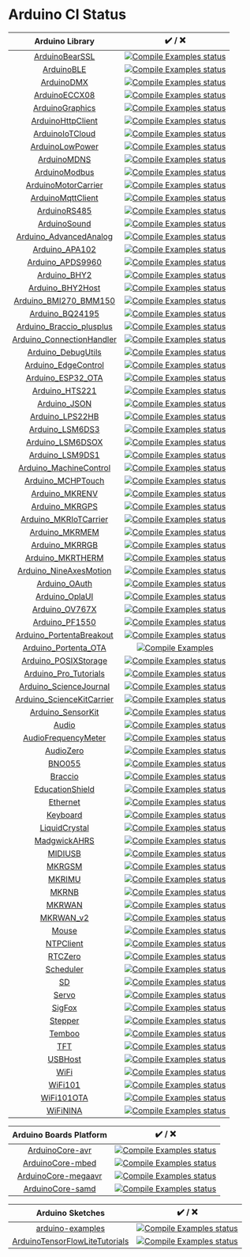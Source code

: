 Arduino CI Status
=================
| Arduino Library | ✔️ / ❌ |
|:----------:|:------:|
| [ArduinoBearSSL](https://github.com/arduino-libraries/ArduinoBearSSL) | [![Compile Examples status](https://github.com/arduino-libraries/ArduinoBearSSL/actions/workflows/compile-examples.yml/badge.svg)](https://github.com/arduino-libraries/ArduinoBearSSL/actions/workflows/compile-examples.yml) |
| [ArduinoBLE](https://github.com/arduino-libraries/ArduinoBLE) | [![Compile Examples status](https://github.com/arduino-libraries/ArduinoBLE/actions/workflows/compile-examples.yml/badge.svg)](https://github.com/arduino-libraries/ArduinoBLE/actions/workflows/compile-examples.yml) |
| [ArduinoDMX](https://github.com/arduino-libraries/ArduinoDMX) | [![Compile Examples status](https://github.com/arduino-libraries/ArduinoDMX/actions/workflows/compile-examples.yml/badge.svg)](https://github.com/arduino-libraries/ArduinoDMX/actions/workflows/compile-examples.yml) |
| [ArduinoECCX08](https://github.com/arduino-libraries/ArduinoECCX08) | [![Compile Examples status](https://github.com/arduino-libraries/ArduinoECCX08/actions/workflows/compile-examples.yml/badge.svg)](https://github.com/arduino-libraries/ArduinoECCX08/actions/workflows/compile-examples.yml) |
| [ArduinoGraphics](https://github.com/arduino-libraries/ArduinoGraphics) | [![Compile Examples status](https://github.com/arduino-libraries/ArduinoGraphics/actions/workflows/compile-examples.yml/badge.svg)](https://github.com/arduino-libraries/ArduinoGraphics/actions/workflows/compile-examples.yml) |
| [ArduinoHttpClient](https://github.com/arduino-libraries/ArduinoHttpClient) | [![Compile Examples status](https://github.com/arduino-libraries/ArduinoHttpClient/actions/workflows/compile-examples.yml/badge.svg)](https://github.com/arduino-libraries/ArduinoHttpClient/actions/workflows/compile-examples.yml) |
| [ArduinoIoTCloud](https://github.com/arduino-libraries/ArduinoIoTCloud) | [![Compile Examples status](https://github.com/arduino-libraries/ArduinoIoTCloud/actions/workflows/compile-examples.yml/badge.svg)](https://github.com/arduino-libraries/ArduinoIoTCloud/actions/workflows/compile-examples.yml) |
| [ArduinoLowPower](https://github.com/arduino-libraries/ArduinoLowPower) | [![Compile Examples status](https://github.com/arduino-libraries/ArduinoLowPower/actions/workflows/compile-examples.yml/badge.svg)](https://github.com/arduino-libraries/ArduinoLowPower/actions/workflows/compile-examples.yml) |
| [ArduinoMDNS](https://github.com/arduino-libraries/ArduinoMDNS) | [![Compile Examples status](https://github.com/arduino-libraries/ArduinoMDNS/actions/workflows/compile-examples.yml/badge.svg)](https://github.com/arduino-libraries/ArduinoMDNS/actions/workflows/compile-examples.yml) |
| [ArduinoModbus](https://github.com/arduino-libraries/ArduinoModbus) | [![Compile Examples status](https://github.com/arduino-libraries/ArduinoModbus/actions/workflows/compile-examples.yml/badge.svg)](https://github.com/arduino-libraries/ArduinoModbus/actions/workflows/compile-examples.yml) |
| [ArduinoMotorCarrier](https://github.com/arduino-libraries/ArduinoMotorCarrier) | [![Compile Examples status](https://github.com/arduino-libraries/ArduinoMotorCarrier/actions/workflows/compile-examples.yml/badge.svg)](https://github.com/arduino-libraries/ArduinoMotorCarrier/actions/workflows/compile-examples.yml) |
| [ArduinoMqttClient](https://github.com/arduino-libraries/ArduinoMqttClient) | [![Compile Examples status](https://github.com/arduino-libraries/ArduinoMqttClient/actions/workflows/compile-examples.yml/badge.svg)](https://github.com/arduino-libraries/ArduinoMqttClient/actions/workflows/compile-examples.yml) |
| [ArduinoRS485](https://github.com/arduino-libraries/ArduinoRS485) | [![Compile Examples status](https://github.com/arduino-libraries/ArduinoRS485/actions/workflows/compile-examples.yml/badge.svg)](https://github.com/arduino-libraries/ArduinoRS485/actions/workflows/compile-examples.yml) |
| [ArduinoSound](https://github.com/arduino-libraries/ArduinoSound) | [![Compile Examples status](https://github.com/arduino-libraries/ArduinoSound/actions/workflows/compile-examples.yml/badge.svg)](https://github.com/arduino-libraries/ArduinoSound/actions/workflows/compile-examples.yml) |
| [Arduino_AdvancedAnalog](https://github.com/arduino-libraries/Arduino_AdvancedAnalog) | [![Compile Examples status](https://github.com/arduino-libraries/Arduino_AdvancedAnalog/actions/workflows/compile-examples.yml/badge.svg)](https://github.com/arduino-libraries/Arduino_AdvancedAnalog/actions/workflows/compile-examples.yml) |
| [Arduino_APA102](https://github.com/arduino-libraries/Arduino_APA102) | [![Compile Examples status](https://github.com/arduino-libraries/Arduino_APA102/actions/workflows/compile-examples.yml/badge.svg)](https://github.com/arduino-libraries/Arduino_APA102/actions/workflows/compile-examples.yml) |
| [Arduino_APDS9960](https://github.com/arduino-libraries/Arduino_APDS9960) | [![Compile Examples status](https://github.com/arduino-libraries/Arduino_APDS9960/actions/workflows/compile-examples.yml/badge.svg)](https://github.com/arduino-libraries/Arduino_APDS9960/actions/workflows/compile-examples.yml) |
| [Arduino_BHY2](https://github.com/arduino-libraries/Arduino_BHY2) | [![Compile Examples status](https://github.com/arduino/nicla-sense-me-fw/actions/workflows/compile-examples.yml/badge.svg)](https://github.com/arduino/nicla-sense-me-fw/actions/workflows/compile-examples.yml) |
| [Arduino_BHY2Host](https://github.com/arduino-libraries/Arduino_BHY2Host) | [![Compile Examples status](https://github.com/arduino/nicla-sense-me-fw/actions/workflows/compile-examples.yml/badge.svg)](https://github.com/arduino/nicla-sense-me-fw/actions/workflows/compile-examples.yml) |
| [Arduino_BMI270_BMM150](https://github.com/arduino-libraries/Arduino_BMI270_BMM150) | [![Compile Examples status](https://github.com/arduino-libraries/Arduino_BMI270_BMM150/actions/workflows/compile-examples.yml/badge.svg)](https://github.com/arduino-libraries/Arduino_BMI270_BMM150/actions/workflows/compile-examples.yml) |
| [Arduino_BQ24195](https://github.com/arduino-libraries/Arduino_BQ24195) | [![Compile Examples status](https://github.com/arduino-libraries/Arduino_BQ24195/actions/workflows/compile-examples.yml/badge.svg)](https://github.com/arduino-libraries/Arduino_BQ24195/actions/workflows/compile-examples.yml) |
| [Arduino_Braccio_plusplus](https://github.com/arduino-libraries/Arduino_Braccio_plusplus) | [![Compile Examples status](https://github.com/arduino-libraries/Arduino_Braccio_plusplus/actions/workflows/compile-examples.yml/badge.svg)](https://github.com/arduino-libraries/Arduino_Braccio_plusplus/actions/workflows/compile-examples.yml) |
| [Arduino_ConnectionHandler](https://github.com/arduino-libraries/Arduino_ConnectionHandler) | [![Compile Examples status](https://github.com/arduino-libraries/Arduino_ConnectionHandler/actions/workflows/compile-examples.yml/badge.svg)](https://github.com/arduino-libraries/Arduino_ConnectionHandler/actions/workflows/compile-examples.yml) |
| [Arduino_DebugUtils](https://github.com/arduino-libraries/Arduino_DebugUtils) | [![Compile Examples status](https://github.com/arduino-libraries/Arduino_DebugUtils/actions/workflows/compile-examples.yml/badge.svg)](https://github.com/arduino-libraries/Arduino_DebugUtils/actions/workflows/compile-examples.yml) |
| [Arduino_EdgeControl](https://github.com/arduino-libraries/Arduino_EdgeControl) | [![Compile Examples status](https://github.com/arduino-libraries/Arduino_EdgeControl/actions/workflows/compile-examples.yml/badge.svg)](https://github.com/arduino-libraries/Arduino_EdgeControl/actions/workflows/compile-examples.yml) |
| [Arduino_ESP32_OTA](https://github.com/arduino-libraries/Arduino_ESP32_OTA) | [![Compile Examples status](https://github.com/arduino-libraries/Arduino_ESP32_OTA/actions/workflows/compile-examples.yml/badge.svg)](https://github.com/arduino-libraries/Arduino_ESP32_OTA/actions/workflows/compile-examples.yml) |
| [Arduino_HTS221](https://github.com/arduino-libraries/Arduino_HTS221) | [![Compile Examples status](https://github.com/arduino-libraries/Arduino_HTS221/actions/workflows/compile-examples.yml/badge.svg)](https://github.com/arduino-libraries/Arduino_HTS221/actions/workflows/compile-examples.yml) |
| [Arduino_JSON](https://github.com/arduino-libraries/Arduino_JSON) | [![Compile Examples status](https://github.com/arduino-libraries/Arduino_JSON/actions/workflows/compile-examples.yml/badge.svg)](https://github.com/arduino-libraries/Arduino_JSON/actions/workflows/compile-examples.yml) |
| [Arduino_LPS22HB](https://github.com/arduino-libraries/Arduino_LPS22HB) | [![Compile Examples status](https://github.com/arduino-libraries/Arduino_LPS22HB/actions/workflows/compile-examples.yml/badge.svg)](https://github.com/arduino-libraries/Arduino_LPS22HB/actions/workflows/compile-examples.yml) |
| [Arduino_LSM6DS3](https://github.com/arduino-libraries/Arduino_LSM6DS3) | [![Compile Examples status](https://github.com/arduino-libraries/Arduino_LSM6DS3/actions/workflows/compile-examples.yml/badge.svg)](https://github.com/arduino-libraries/Arduino_LSM6DS3/actions/workflows/compile-examples.yml) |
| [Arduino_LSM6DSOX](https://github.com/arduino-libraries/Arduino_LSM6DSOX) | [![Compile Examples status](https://github.com/arduino-libraries/Arduino_LSM6DSOX/actions/workflows/compile-examples.yml/badge.svg)](https://github.com/arduino-libraries/Arduino_LSM6DSOX/actions/workflows/compile-examples.yml) |
| [Arduino_LSM9DS1](https://github.com/arduino-libraries/Arduino_LSM9DS1) | [![Compile Examples status](https://github.com/arduino-libraries/Arduino_LSM9DS1/actions/workflows/compile-examples.yml/badge.svg)](https://github.com/arduino-libraries/Arduino_LSM9DS1/actions/workflows/compile-examples.yml) |
| [Arduino_MachineControl](https://github.com/arduino-libraries/Arduino_MachineControl) | [![Compile Examples status](https://github.com/arduino-libraries/Arduino_MachineControl/actions/workflows/compile-examples.yml/badge.svg)](https://github.com/arduino-libraries/Arduino_MachineControl/actions/workflows/compile-examples.yml) |
| [Arduino_MCHPTouch](https://github.com/arduino-libraries/Arduino_MCHPTouch) | [![Compile Examples status](https://github.com/arduino-libraries/Arduino_MCHPTouch/actions/workflows/compile-examples.yml/badge.svg)](https://github.com/arduino-libraries/Arduino_MCHPTouch/actions/workflows/compile-examples.yml) |
| [Arduino_MKRENV](https://github.com/arduino-libraries/Arduino_MKRENV) | [![Compile Examples status](https://github.com/arduino-libraries/Arduino_MKRENV/actions/workflows/compile-examples.yml/badge.svg)](https://github.com/arduino-libraries/Arduino_MKRENV/actions/workflows/compile-examples.yml) |
| [Arduino_MKRGPS](https://github.com/arduino-libraries/Arduino_MKRGPS) | [![Compile Examples status](https://github.com/arduino-libraries/Arduino_MKRGPS/actions/workflows/compile-examples.yml/badge.svg)](https://github.com/arduino-libraries/Arduino_MKRGPS/actions/workflows/compile-examples.yml) |
| [Arduino_MKRIoTCarrier](https://github.com/arduino-libraries/Arduino_MKRIoTCarrier) | [![Compile Examples status](https://github.com/arduino-libraries/Arduino_MKRIoTCarrier/actions/workflows/Compile%20Examples.yml/badge.svg)](https://github.com/arduino-libraries/Arduino_MKRIoTCarrier/actions/workflows/Compile%20Examples.yml) |
| [Arduino_MKRMEM](https://github.com/arduino-libraries/Arduino_MKRMEM) | [![Compile Examples status](https://github.com/arduino-libraries/Arduino_MKRMEM/actions/workflows/compile-examples.yml/badge.svg)](https://github.com/arduino-libraries/Arduino_MKRMEM/actions/workflows/compile-examples.yml) |
| [Arduino_MKRRGB](https://github.com/arduino-libraries/Arduino_MKRRGB) | [![Compile Examples status](https://github.com/arduino-libraries/Arduino_MKRRGB/actions/workflows/compile-examples.yml/badge.svg)](https://github.com/arduino-libraries/Arduino_MKRRGB/actions/workflows/compile-examples.yml) |
| [Arduino_MKRTHERM](https://github.com/arduino-libraries/Arduino_MKRTHERM) | [![Compile Examples status](https://github.com/arduino-libraries/Arduino_MKRTHERM/actions/workflows/compile-examples.yml/badge.svg)](https://github.com/arduino-libraries/Arduino_MKRTHERM/actions/workflows/compile-examples.yml) |
| [Arduino_NineAxesMotion](https://github.com/arduino-libraries/Arduino_NineAxesMotion) | [![Compile Examples status](https://github.com/arduino-libraries/Arduino_NineAxesMotion/actions/workflows/compile-examples.yml/badge.svg)](https://github.com/arduino-libraries/Arduino_NineAxesMotion/actions/workflows/compile-examples.yml) |
| [Arduino_OAuth](https://github.com/arduino-libraries/Arduino_OAuth) | [![Compile Examples status](https://github.com/arduino-libraries/Arduino_OAuth/actions/workflows/compile-examples.yml/badge.svg)](https://github.com/arduino-libraries/Arduino_OAuth/actions/workflows/compile-examples.yml) |
| [Arduino_OplaUI](https://github.com/arduino-libraries/Arduino_OplaUI) | [![Compile Examples status](https://github.com/arduino-libraries/Arduino_OplaUI/actions/workflows/compile-examples.yml/badge.svg)](https://github.com/arduino-libraries/Arduino_OplaUI/actions/workflows/compile-examples.yml) |
| [Arduino_OV767X](https://github.com/arduino-libraries/Arduino_OV767X) | [![Compile Examples status](https://github.com/arduino-libraries/Arduino_OV767X/actions/workflows/compile-examples.yml/badge.svg)](https://github.com/arduino-libraries/Arduino_OV767X/actions/workflows/compile-examples.yml) |
| [Arduino_PF1550](https://github.com/arduino-libraries/Arduino_PF1550) | [![Compile Examples status](https://github.com/arduino-libraries/Arduino_PF1550/actions/workflows/compile-examples.yml/badge.svg)](https://github.com/arduino-libraries/Arduino_PF1550/actions/workflows/compile-examples.yml) |
| [Arduino_PortentaBreakout](https://github.com/arduino-libraries/Arduino_PortentaBreakout) | [![Compile Examples status](https://github.com/arduino-libraries/Arduino_PortentaBreakout/actions/workflows/compile-examples.yml/badge.svg)](https://github.com/arduino-libraries/Arduino_PortentaBreakout/actions/workflows/compile-examples.yml) |
| [Arduino_Portenta_OTA](https://github.com/arduino-libraries/Arduino_Portenta_OTA) | [![Compile Examples](https://github.com/arduino-libraries/Arduino_Portenta_OTA/workflows/Compile%20Examples/badge.svg)](https://github.com/arduino-libraries/Arduino_Portenta_OTA/actions?workflow=Compile+Examples) |
| [Arduino_POSIXStorage](https://github.com/arduino-libraries/Arduino_POSIXStorage) | [![Compile Examples status](https://github.com/arduino-libraries/Arduino_POSIXStorage/actions/workflows/compile-examples.yml/badge.svg)](https://github.com/arduino-libraries/Arduino_POSIXStorage/actions/workflows/compile-examples.yml) |
| [Arduino_Pro_Tutorials](https://github.com/arduino-libraries/Arduino_Pro_Tutorials) | [![Compile Examples status](https://github.com/arduino-libraries/Arduino_Pro_Tutorials/actions/workflows/compile-examples.yml/badge.svg)](https://github.com/arduino-libraries/Arduino_Pro_Tutorials/actions/workflows/compile-examples.yml) |
| [Arduino_ScienceJournal](https://github.com/arduino-libraries/Arduino_ScienceJournal) | [![Compile Examples status](https://github.com/arduino-libraries/Arduino_ScienceJournal/actions/workflows/compile-examples.yml/badge.svg)](https://github.com/arduino-libraries/Arduino_ScienceJournal/actions/workflows/compile-examples.yml) |
| [Arduino_ScienceKitCarrier](https://github.com/arduino-libraries/Arduino_ScienceKitCarrier) | [![Compile Examples status](https://github.com/arduino-libraries/Arduino_ScienceKitCarrier/actions/workflows/compile-examples.yml/badge.svg)](https://github.com/arduino-libraries/Arduino_ScienceKitCarrier/actions/workflows/compile-examples.yml) |
| [Arduino_SensorKit](https://github.com/arduino-libraries/Arduino_SensorKit) | [![Compile Examples status](https://github.com/arduino-libraries/Arduino_SensorKit/actions/workflows/compile-examples.yml/badge.svg)](https://github.com/arduino-libraries/Arduino_SensorKit/actions/workflows/compile-examples.yml) |
| [Audio](https://github.com/arduino-libraries/Audio) | [![Compile Examples status](https://github.com/arduino-libraries/Audio/actions/workflows/compile-examples.yml/badge.svg)](https://github.com/arduino-libraries/Audio/actions/workflows/compile-examples.yml) |
| [AudioFrequencyMeter](https://github.com/arduino-libraries/AudioFrequencyMeter) | [![Compile Examples status](https://github.com/arduino-libraries/AudioFrequencyMeter/actions/workflows/compile-examples.yml/badge.svg)](https://github.com/arduino-libraries/AudioFrequencyMeter/actions/workflows/compile-examples.yml) |
| [AudioZero](https://github.com/arduino-libraries/AudioZero) | [![Compile Examples status](https://github.com/arduino-libraries/AudioZero/actions/workflows/compile-examples.yml/badge.svg)](https://github.com/arduino-libraries/AudioZero/actions/workflows/compile-examples.yml) |
| [BNO055](https://github.com/arduino-libraries/BNO055) | [![Compile Examples status](https://github.com/arduino-libraries/BNO055/actions/workflows/compile-examples.yml/badge.svg)](https://github.com/arduino-libraries/BNO055/actions/workflows/compile-examples.yml) |
| [Braccio](https://github.com/arduino-libraries/Braccio) | [![Compile Examples status](https://github.com/arduino-libraries/Braccio/actions/workflows/compile-examples.yml/badge.svg)](https://github.com/arduino-libraries/Braccio/actions/workflows/compile-examples.yml) |
| [EducationShield](https://github.com/arduino-libraries/EducationShield) | [![Compile Examples status](https://github.com/arduino-libraries/EducationShield/actions/workflows/compile-examples.yml/badge.svg)](https://github.com/arduino-libraries/EducationShield/actions/workflows/compile-examples.yml) |
| [Ethernet](https://github.com/arduino-libraries/Ethernet) | [![Compile Examples status](https://github.com/arduino-libraries/Ethernet/actions/workflows/compile-examples.yml/badge.svg)](https://github.com/arduino-libraries/Ethernet/actions/workflows/compile-examples.yml) |
| [Keyboard](https://github.com/arduino-libraries/Keyboard) | [![Compile Examples status](https://github.com/arduino-libraries/Keyboard/actions/workflows/compile-examples.yml/badge.svg)](https://github.com/arduino-libraries/Keyboard/actions/workflows/compile-examples.yml) |
| [LiquidCrystal](https://github.com/arduino-libraries/LiquidCrystal) | [![Compile Examples status](https://github.com/arduino-libraries/LiquidCrystal/actions/workflows/compile-examples.yml/badge.svg)](https://github.com/arduino-libraries/LiquidCrystal/actions/workflows/compile-examples.yml) |
| [MadgwickAHRS](https://github.com/arduino-libraries/MadgwickAHRS) | [![Compile Examples status](https://github.com/arduino-libraries/MadgwickAHRS/actions/workflows/compile-examples.yml/badge.svg)](https://github.com/arduino-libraries/MadgwickAHRS/actions/workflows/compile-examples.yml) |
| [MIDIUSB](https://github.com/arduino-libraries/MIDIUSB) | [![Compile Examples status](https://github.com/arduino-libraries/MIDIUSB/actions/workflows/compile-examples.yml/badge.svg)](https://github.com/arduino-libraries/MIDIUSB/actions/workflows/compile-examples.yml) |
| [MKRGSM](https://github.com/arduino-libraries/MKRGSM) | [![Compile Examples status](https://github.com/arduino-libraries/MKRGSM/actions/workflows/compile-examples.yml/badge.svg)](https://github.com/arduino-libraries/MKRGSM/actions/workflows/compile-examples.yml) |
| [MKRIMU](https://github.com/arduino-libraries/MKRIMU) | [![Compile Examples status](https://github.com/arduino-libraries/MKRIMU/actions/workflows/compile-examples.yml/badge.svg)](https://github.com/arduino-libraries/MKRIMU/actions/workflows/compile-examples.yml) |
| [MKRNB](https://github.com/arduino-libraries/MKRNB) | [![Compile Examples status](https://github.com/arduino-libraries/MKRNB/actions/workflows/compile-examples.yml/badge.svg)](https://github.com/arduino-libraries/MKRNB/actions/workflows/compile-examples.yml) |
| [MKRWAN](https://github.com/arduino-libraries/MKRWAN) | [![Compile Examples status](https://github.com/arduino-libraries/MKRWAN/actions/workflows/compile-examples.yml/badge.svg)](https://github.com/arduino-libraries/MKRWAN/actions/workflows/compile-examples.yml) |
| [MKRWAN_v2](https://github.com/arduino-libraries/MKRWAN_v2) | [![Compile Examples status](https://github.com/arduino-libraries/MKRWAN_v2/actions/workflows/compile-examples.yml/badge.svg)](https://github.com/arduino-libraries/MKRWAN_v2/actions/workflows/compile-examples.yml) |
| [Mouse](https://github.com/arduino-libraries/Mouse) | [![Compile Examples status](https://github.com/arduino-libraries/Mouse/actions/workflows/compile-examples.yml/badge.svg)](https://github.com/arduino-libraries/Mouse/actions/workflows/compile-examples.yml) |
| [NTPClient](https://github.com/arduino-libraries/NTPClient) | [![Compile Examples status](https://github.com/arduino-libraries/NTPClient/actions/workflows/compile-examples.yml/badge.svg)](https://github.com/arduino-libraries/NTPClient/actions/workflows/compile-examples.yml) |
| [RTCZero](https://github.com/arduino-libraries/RTCZero) | [![Compile Examples status](https://github.com/arduino-libraries/RTCZero/actions/workflows/compile-examples.yml/badge.svg)](https://github.com/arduino-libraries/RTCZero/actions/workflows/compile-examples.yml) |
| [Scheduler](https://github.com/arduino-libraries/Scheduler) | [![Compile Examples status](https://github.com/arduino-libraries/Scheduler/actions/workflows/compile-examples.yml/badge.svg)](https://github.com/arduino-libraries/Scheduler/actions/workflows/compile-examples.yml) |
| [SD](https://github.com/arduino-libraries/SD) | [![Compile Examples status](https://github.com/arduino-libraries/SD/actions/workflows/compile-examples.yml/badge.svg)](https://github.com/arduino-libraries/SD/actions/workflows/compile-examples.yml) |
| [Servo](https://github.com/arduino-libraries/Servo) | [![Compile Examples status](https://github.com/arduino-libraries/Servo/actions/workflows/compile-examples.yml/badge.svg)](https://github.com/arduino-libraries/Servo/actions/workflows/compile-examples.yml) |
| [SigFox](https://github.com/arduino-libraries/SigFox) | [![Compile Examples status](https://github.com/arduino-libraries/SigFox/actions/workflows/compile-examples.yml/badge.svg)](https://github.com/arduino-libraries/SigFox/actions/workflows/compile-examples.yml) |
| [Stepper](https://github.com/arduino-libraries/Stepper) | [![Compile Examples status](https://github.com/arduino-libraries/Stepper/actions/workflows/compile-examples.yml/badge.svg)](https://github.com/arduino-libraries/Stepper/actions/workflows/compile-examples.yml) |
| [Temboo](https://github.com/arduino-libraries/Temboo) | [![Compile Examples status](https://github.com/arduino-libraries/Temboo/actions/workflows/compile-examples.yml/badge.svg)](https://github.com/arduino-libraries/Temboo/actions/workflows/compile-examples.yml) |
| [TFT](https://github.com/arduino-libraries/TFT) | [![Compile Examples status](https://github.com/arduino-libraries/TFT/actions/workflows/compile-examples.yml/badge.svg)](https://github.com/arduino-libraries/TFT/actions/workflows/compile-examples.yml) |
| [USBHost](https://github.com/arduino-libraries/USBHost) | [![Compile Examples status](https://github.com/arduino-libraries/USBHost/actions/workflows/compile-examples.yml/badge.svg)](https://github.com/arduino-libraries/USBHost/actions/workflows/compile-examples.yml) |
| [WiFi](https://github.com/arduino-libraries/WiFi) | [![Compile Examples status](https://github.com/arduino-libraries/WiFi/actions/workflows/compile-examples.yml/badge.svg)](https://github.com/arduino-libraries/WiFi/actions/workflows/compile-examples.yml) |
| [WiFi101](https://github.com/arduino-libraries/WiFi101) | [![Compile Examples status](https://github.com/arduino-libraries/WiFi101/actions/workflows/compile-examples.yml/badge.svg)](https://github.com/arduino-libraries/WiFi101/actions/workflows/compile-examples.yml) |
| [WiFi101OTA](https://github.com/arduino-libraries/WiFi101OTA) | [![Compile Examples status](https://github.com/arduino-libraries/WiFi101OTA/actions/workflows/compile-examples.yml/badge.svg)](https://github.com/arduino-libraries/WiFi101OTA/actions/workflows/compile-examples.yml) |
| [WiFiNINA](https://github.com/arduino-libraries/WiFiNINA) | [![Compile Examples status](https://github.com/arduino-libraries/WiFiNINA/actions/workflows/compile-examples.yml/badge.svg)](https://github.com/arduino-libraries/WiFiNINA/actions/workflows/compile-examples.yml) |

| Arduino Boards Platform | ✔️ / ❌ |
|:----------:|:------:|
| [ArduinoCore-avr](https://github.com/arduino/ArduinoCore-avr) | [![Compile Examples status](https://github.com/arduino/ArduinoCore-avr/actions/workflows/compile-platform-examples.yml/badge.svg)](https://github.com/arduino/ArduinoCore-avr/actions/workflows/compile-platform-examples.yml) |
| [ArduinoCore-mbed](https://github.com/arduino/ArduinoCore-mbed) | [![Compile Examples status](https://github.com/arduino/ArduinoCore-mbed/actions/workflows/compile-examples.yml/badge.svg)](https://github.com/arduino/ArduinoCore-mbed/actions/workflows/compile-examples.yml) |
| [ArduinoCore-megaavr](https://github.com/arduino/ArduinoCore-megaavr) | [![Compile Examples status](https://github.com/arduino/ArduinoCore-megaavr/actions/workflows/compile-examples.yml/badge.svg)](https://github.com/arduino/ArduinoCore-megaavr/actions/workflows/compile-examples.yml) |
| [ArduinoCore-samd](https://github.com/arduino/ArduinoCore-samd) | [![Compile Examples status](https://github.com/arduino/ArduinoCore-samd/actions/workflows/compile-examples.yml/badge.svg)](https://github.com/arduino/ArduinoCore-samd/actions/workflows/compile-examples.yml) |

| Arduino Sketches | ✔️ / ❌ |
|:----------:|:------:|
| [arduino-examples](https://github.com/arduino/arduino-examples) | [![Compile Examples status](https://github.com/arduino/arduino-examples/actions/workflows/compile-examples.yml/badge.svg)](https://github.com/arduino/arduino-examples/actions/workflows/compile-examples.yml) |
| [ArduinoTensorFlowLiteTutorials](https://github.com/arduino/ArduinoTensorFlowLiteTutorials) | [![Compile Examples status](https://github.com/arduino/ArduinoTensorFlowLiteTutorials/actions/workflows/compile-sketches.yml/badge.svg)](https://github.com/arduino/ArduinoTensorFlowLiteTutorials/actions/workflows/compile-sketches.yml) |
